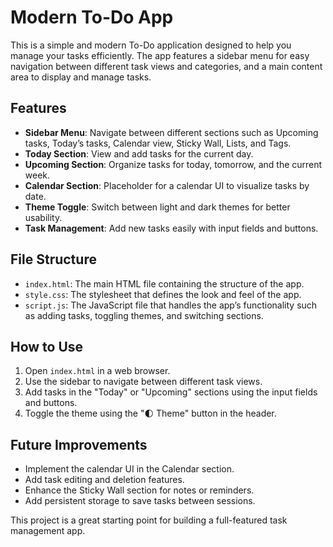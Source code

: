 # Modern To-Do App

This is a simple and modern To-Do application designed to help you manage your tasks efficiently. The app features a sidebar menu for easy navigation between different task views and categories, and a main content area to display and manage tasks.

## Features

- **Sidebar Menu**: Navigate between different sections such as Upcoming tasks, Today’s tasks, Calendar view, Sticky Wall, Lists, and Tags.
- **Today Section**: View and add tasks for the current day.
- **Upcoming Section**: Organize tasks for today, tomorrow, and the current week.
- **Calendar Section**: Placeholder for a calendar UI to visualize tasks by date.
- **Theme Toggle**: Switch between light and dark themes for better usability.
- **Task Management**: Add new tasks easily with input fields and buttons.

## File Structure

- `index.html`: The main HTML file containing the structure of the app.
- `style.css`: The stylesheet that defines the look and feel of the app.
- `script.js`: The JavaScript file that handles the app’s functionality such as adding tasks, toggling themes, and switching sections.

## How to Use

1. Open `index.html` in a web browser.
2. Use the sidebar to navigate between different task views.
3. Add tasks in the "Today" or "Upcoming" sections using the input fields and buttons.
4. Toggle the theme using the "🌓 Theme" button in the header.

## Future Improvements

- Implement the calendar UI in the Calendar section.
- Add task editing and deletion features.
- Enhance the Sticky Wall section for notes or reminders.
- Add persistent storage to save tasks between sessions.

This project is a great starting point for building a full-featured task management app.
